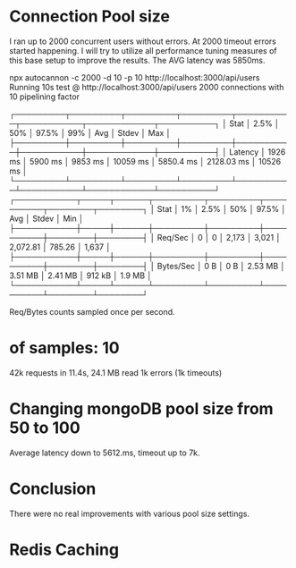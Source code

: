 # Connection Pool size

I ran up to 2000 concurrent users without errors. At 2000 timeout errors started happening.
I will try to utilize all performance tuning measures of this base setup to improve the results. The AVG latency was 5850ms.

npx autocannon -c 2000 -d 10 -p 10 http://localhost:3000/api/users
Running 10s test @ http://localhost:3000/api/users
2000 connections with 10 pipelining factor

┌─────────┬─────────┬─────────┬─────────┬──────────┬───────────┬────────────┬──────────┐
│ Stat │ 2.5% │ 50% │ 97.5% │ 99% │ Avg │ Stdev │ Max │
├─────────┼─────────┼─────────┼─────────┼──────────┼───────────┼────────────┼──────────┤
│ Latency │ 1926 ms │ 5900 ms │ 9853 ms │ 10059 ms │ 5850.4 ms │ 2128.03 ms │ 10526 ms │
└─────────┴─────────┴─────────┴─────────┴──────────┴───────────┴────────────┴──────────┘
┌───────────┬─────┬──────┬─────────┬─────────┬──────────┬────────┬────────┐
│ Stat │ 1% │ 2.5% │ 50% │ 97.5% │ Avg │ Stdev │ Min │
├───────────┼─────┼──────┼─────────┼─────────┼──────────┼────────┼────────┤
│ Req/Sec │ 0 │ 0 │ 2,173 │ 3,021 │ 2,072.81 │ 785.26 │ 1,637 │
├───────────┼─────┼──────┼─────────┼─────────┼──────────┼────────┼────────┤
│ Bytes/Sec │ 0 B │ 0 B │ 2.53 MB │ 3.51 MB │ 2.41 MB │ 912 kB │ 1.9 MB │
└───────────┴─────┴──────┴─────────┴─────────┴──────────┴────────┴────────┘

Req/Bytes counts sampled once per second.

# of samples: 10

42k requests in 11.4s, 24.1 MB read
1k errors (1k timeouts)

# Changing mongoDB pool size from 50 to 100

Average latency down to 5612.ms, timeout up to 7k.

# Conclusion

There were no real improvements with various pool size settings.

# Redis Caching
